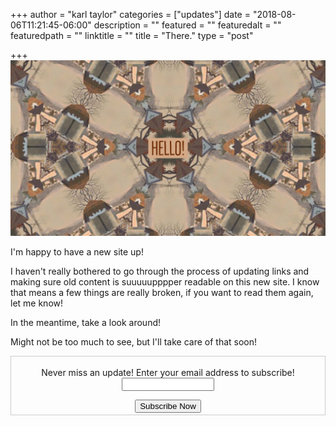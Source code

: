+++
author = "karl taylor"
categories = ["updates"]
date = "2018-08-06T11:21:45-06:00"
description = ""
featured = ""
featuredalt = ""
featuredpath = ""
linktitle = ""
title = "There."
type = "post"

+++
![](https://raw.githubusercontent.com/karljtaylor/kjt/blog/content/assets/karl%20taylor%20hello.jpg)

I'm happy to have a new site up!

I haven't really bothered to go through the process of updating links and making sure old content is suuuuupppper readable on this new site. I know that means a few things are really broken, if you want to read them again, let me know!

In the meantime, take a look around!

Might not be too much to see, but I'll take care of that soon!

<form style="border:1px solid #ccc;padding:3px;text-align: center;" action="https://tinyletter.com/karljtaylor" method="post" target="popupwindow" onsubmit="window.open('https://tinyletter.com/karljtaylor', 'popupwindow', 'scrollbars=yes,width=800,height=600');return true" _lpchecked="1">
    <p style="
     display: flex;
     align-items: center;
     flex-direction: column;
 "><label for="tlemail">Never miss an update! Enter your email address to subscribe!</label>
      <input type="text" name="email" id="tlemail" style="
     width: 140px;
 "></p>
    <input type="hidden" value="1" name="embed"><input type="submit" value="Subscribe Now">
 </form>
